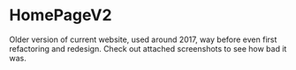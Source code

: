 # HomePageV2
 Older version of current website, used around 2017, way before even first refactoring and redesign. Check out attached screenshots to see how bad it was.
